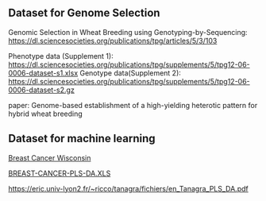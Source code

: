
## 

## Dataset for Genome Selection

Genomic Selection in Wheat Breeding using Genotyping-by-Sequencing: https://dl.sciencesocieties.org/publications/tpg/articles/5/3/103

Phenotype data (Supplement 1): https://dl.sciencesocieties.org/publications/tpg/supplements/5/tpg12-06-0006-dataset-s1.xlsx
Genotype data(Supplement 2): https://dl.sciencesocieties.org/publications/tpg/supplements/5/tpg12-06-0006-dataset-s2.gz

paper: Genome-based establishment of a high-yielding heterotic pattern for hybrid wheat breeding






## Dataset for machine learning

[Breast Cancer Wisconsin](http://archive.ics.uci.edu/ml/datasets/Breast+Cancer+Wisconsin+(Original))

[BREAST-CANCER-PLS-DA.XLS](http://eric.univ-lyon2.fr/~ricco/tanagra/fichiers/breastcancer-pls-da.xls)

https://eric.univ-lyon2.fr/~ricco/tanagra/fichiers/en_Tanagra_PLS_DA.pdf




